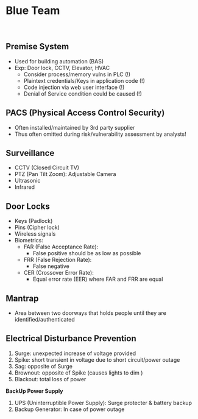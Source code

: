 # Blue Team

<br />

## Premise System
- Used for building automation (BAS) 
- Exp: Door lock, CCTV, Elevator, HVAC
   - Consider process/memory vulns in PLC (!)
   - Plaintext credentials/Keys in application code (!)
   - Code injection via web user interface (!)
   - Denial of Service condition could be caused (!)

## PACS (Physical Access Control Security)
- Often installed/maintained by 3rd party supplier
- Thus often omitted during risk/vulnerability assessment by analysts!

## Surveillance
- CCTV (Closed Circuit TV)
- PTZ (Pan Tilt Zoom): Adjustable Camera
- Ultrasonic
- Infrared

## Door Locks
- Keys (Padlock)
- Pins (Cipher lock)
- Wireless signals
- Biometrics:
   - FAR (False Acceptance Rate):
       - False positive should be as low as possible
   - FRR (False Rejection Rate):
       - False negative
   - CER (Crossover Error Rate):
       - Equal error rate (EER) where FAR and FRR are equal

## Mantrap
- Area between two doorways that holds people until they are identified/authenticated

## Electrical Disturbance Prevention
1. Surge: unexpected increase of voltage provided
2. Spike: short transient in voltage due to short circuit/power outage
3. Sag: opposite of Surge
4. Brownout: opposite of Spike (causes lights to dim )
5. Blackout: total loss of power

**BackUp Power Supply**
1. UPS (Uninterruptible Power Supply): Surge protecter & battery backup
2. Backup Generator: In case of power outage
